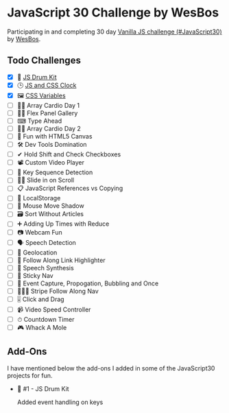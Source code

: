 # JavaScript 30 Challenge by WesBos

Participating in and completing 30 day [Vanilla JS challenge (#JavaScript30)](https://javascript30.com/) by [WesBos](https://wesbos.com/).
## Todo Challenges

- [x] 🥁 [JS Drum Kit](https://js-drumskit.netlify.app/)
- [x] 🕒 [JS and CSS Clock](https://css-js-simple-clock.netlify.app/)
- [x] 🖼 [CSS Variables](https://hamed-css-variables.netlify.app/)
- [ ] 🕺🏻 Array Cardio Day 1
- [ ] 💪🏻 Flex Panel Gallery
- [ ] ⌨ Type Ahead
- [ ] 💃🏻 Array Cardio Day 2
- [ ] 🌈 Fun with HTML5 Canvas
- [ ] 🛠 Dev Tools Domination
- [ ] ✔ Hold Shift and Check Checkboxes
- [ ] 📽 Custom Video Player
- [ ] 🎊 Key Sequence Detection
- [ ] 🤜🏻 Slide in on Scroll
- [ ] 📋 JavaScript References vs Copying
- [ ] 🏪 LocalStorage
- [ ] 🐁 Mouse Move Shadow
- [ ] 🗃 Sort Without Articles
- [ ] ➕ Adding Up Times with Reduce
- [ ] 📷 Webcam Fun
- [ ] 🗣 Speech Detection
- [ ] 📌 Geolocation
- [ ] 🔗 Follow Along Link Highlighter
- [ ] 💬 Speech Synthesis
- [ ] 🍡 Sticky Nav
- [ ] 💭 Event Capture, Propogation, Bubbling and Once
- [ ] 🏃🏻‍♂️ Stripe Follow Along Nav
- [ ] 🎚 Click and Drag
- [ ] 📹 Video Speed Controller
- [ ] ⏱ Countdown Timer
- [ ] 🎮 Whack A Mole

## Add-Ons

I have mentioned below the add-ons I added in some of the JavaScript30 projects for fun.

- 🥁 #1 - JS Drum Kit

  Added event handling on keys